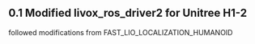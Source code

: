  ## 0.1 Modified livox_ros_driver2 for Unitree H1-2 
followed modifications from FAST_LIO_LOCALIZATION_HUMANOID 

